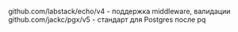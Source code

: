 github.com/labstack/echo/v4 - поддержка middleware, валидации
github.com/jackc/pgx/v5 - стандарт для Postgres после pq
